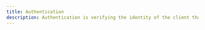 ```yaml
---
title: Authentication
description: Authentication is verifying the identity of the client that is trying to access an API endpoint
---
```

